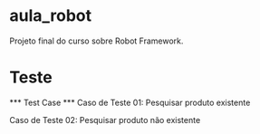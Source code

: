 # aula_robot
Projeto final do curso sobre Robot Framework. 

# Teste 

*** Test Case ***
Caso de Teste 01: Pesquisar produto existente

Caso de Teste 02: Pesquisar produto não existente
